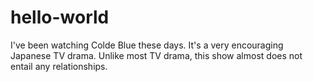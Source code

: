 # hello-world
I've been watching Colde Blue these days. It's a very encouraging Japanese TV drama. Unlike most TV drama, this show almost does not entail any relationships.
